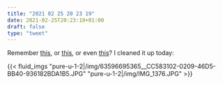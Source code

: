 ```yaml
---
title: "2021 02 25 20 23 19"
date: 2021-02-25T20:23:19+01:00
draft: false
type: "tweet"
---
```

Remember [this](/micro/2019-05-30-10-36-56/), or [this](https://aliquote.org/micro/living-room/), or even [this](https://aliquote.org/micro/overnight/)? I cleaned it up today:

{{< fluid_imgs
  "pure-u-1-2|/img/63596695365__CC583102-0209-46D5-BB40-936182BDA1B5.JPG"
  "pure-u-1-2|/img/IMG_1376.JPG" >}}
